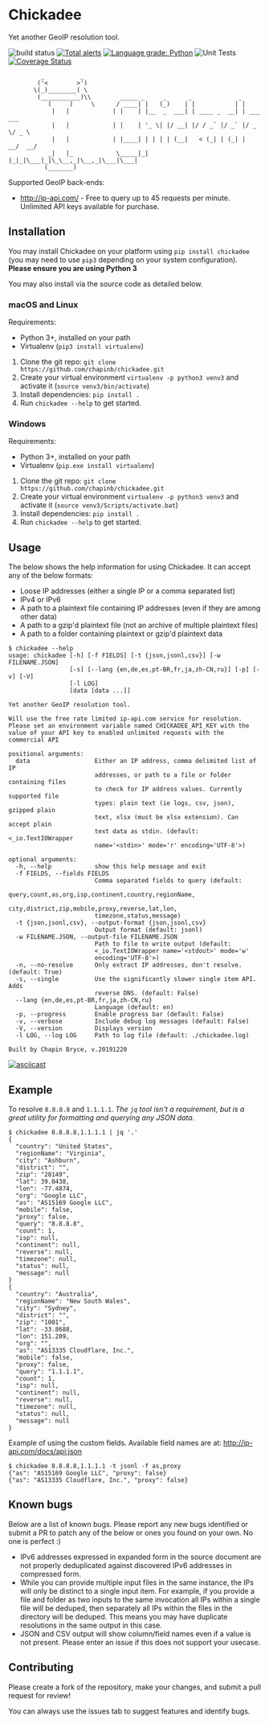 # Chickadee

Yet another GeoIP resolution tool.

![build status](https://travis-ci.org/chapinb/chickadee.svg?branch=master)
[![Total alerts](https://img.shields.io/lgtm/alerts/g/chapinb/chickadee.svg?logo=lgtm&logoWidth=18)](https://lgtm.com/projects/g/chapinb/chickadee/alerts/)
[![Language grade: Python](https://img.shields.io/lgtm/grade/python/g/chapinb/chickadee.svg?logo=lgtm&logoWidth=18)](https://lgtm.com/projects/g/chapinb/chickadee/context:python)
![Unit Tests](https://github.com/chapinb/chickadee/workflows/Unit%20Tests/badge.svg)
[![Coverage Status](https://coveralls.io/repos/github/chapinb/chickadee/badge.svg?branch=issue-7)](https://coveralls.io/github/chapinb/chickadee?branch=issue-7)

```
         _          _
        ('<        >')
       \(_)________( \
        (___________)\\        _____ _     _      _             _
           (     )     \      / ____| |   (_)    | |           | |
            |   |            | |    | |__  _  ___| | ____ _  __| | ___  ___
            |   |            | |    | '_ \| |/ __| |/ / _` |/ _` |/ _ \/ _ \
            |   |            | |____| | | | | (__|   < (_| | (_| |  __/  __/
           _|   |_            \_____|_| |_|_|\___|_|\_\__,_|\__,_|\___|\___|
          (_______)
```

Supported GeoIP back-ends:

* http://ip-api.com/ - Free to query up to 45 requests per minute. Unlimited
  API keys available for purchase.

## Installation

You may install Chickadee on your platform using `pip install chickadee` (you
may need to use `pip3` depending on your system configuration).
**Please ensure you are using Python 3**

You may also install via the source code as detailed below.

### macOS and Linux

Requirements:

* Python 3+, installed on your path
* Virtualenv (`pip3 install virtualenv`)

1. Clone the git repo: `git clone https://github.com/chapinb/chickadee.git`
2. Create your virtual environment `virtualenv -p python3 venv3` and
   activate it (`source venv3/bin/activate`)
3. Install dependencies: `pip install .`
4. Run `chickadee --help` to get started.

### Windows

Requirements:

* Python 3+, installed on your path
* Virtualenv (`pip.exe install virtualenv`)

1. Clone the git repo: `git clone https://github.com/chapinb/chickadee.git`
2. Create your virtual environment `virtualenv -p python3 venv3` and activate
   it (`source venv3/Scripts/activate.bat`)
3. Install dependencies: `pip install .`
4. Run `chickadee --help` to get started.

## Usage

The below shows the help information for using Chickadee. It can accept any of
the below formats:

* Loose IP addresses (either a single IP or a comma separated list)
* IPv4 or IPv6
* A path to a plaintext file containing IP addresses (even if they are among
  other data)
* A path to a gzip'd plaintext file (not an archive of multiple plaintext files)
* A path to a folder containing plaintext or gzip'd plaintext data

```text
$ chickadee --help
usage: chickadee [-h] [-f FIELDS] [-t {json,jsonl,csv}] [-w FILENAME.JSON]
                 [-s] [--lang {en,de,es,pt-BR,fr,ja,zh-CN,ru}] [-p] [-v] [-V]
                 [-l LOG]
                 [data [data ...]]

Yet another GeoIP resolution tool.

Will use the free rate limited ip-api.com service for resolution.
Please set an environment variable named CHICKADEE_API_KEY with the
value of your API key to enabled unlimited requests with the
commercial API

positional arguments:
  data                  Either an IP address, comma delimited list of IP
                        addresses, or path to a file or folder containing files
                        to check for IP address values. Currently supported file
                        types: plain text (ie logs, csv, json), gzipped plain
                        text, xlsx (must be xlsx extension). Can accept plain
                        text data as stdin. (default: <_io.TextIOWrapper
                        name='<stdin>' mode='r' encoding='UTF-8'>)

optional arguments:
  -h, --help            show this help message and exit
  -f FIELDS, --fields FIELDS
                        Comma separated fields to query (default:
                        query,count,as,org,isp,continent,country,regionName,
                        city,district,zip,mobile,proxy,reverse,lat,lon,
                        timezone,status,message)
  -t {json,jsonl,csv}, --output-format {json,jsonl,csv}
                        Output format (default: jsonl)
  -w FILENAME.JSON, --output-file FILENAME.JSON
                        Path to file to write output (default:
                        <_io.TextIOWrapper name='<stdout>' mode='w'
                        encoding='UTF-8'>)
  -n, --no-resolve      Only extract IP addresses, don't resolve. (default: True)
  -s, --single          Use the significantly slower single item API. Adds
                        reverse DNS. (default: False)
  --lang {en,de,es,pt-BR,fr,ja,zh-CN,ru}
                        Language (default: en)
  -p, --progress        Enable progress bar (default: False)
  -v, --verbose         Include debug log messages (default: False)
  -V, --version         Displays version
  -l LOG, --log LOG     Path to log file (default: ./chickadee.log)

Built by Chapin Bryce, v.20191220
```

[![asciicast](https://asciinema.org/a/266509.png)](https://asciinema.org/a/266509)

## Example

To resolve `8.8.8.8` and `1.1.1.1`. *The `jq` tool isn't a requirement, but is
a great utility for formatting and querying any JSON data.*

```text
$ chickadee 8.8.8.8,1.1.1.1 | jq '.'
{
  "country": "United States",
  "regionName": "Virginia",
  "city": "Ashburn",
  "district": "",
  "zip": "20149",
  "lat": 39.0438,
  "lon": -77.4874,
  "org": "Google LLC",
  "as": "AS15169 Google LLC",
  "mobile": false,
  "proxy": false,
  "query": "8.8.8.8",
  "count": 1,
  "isp": null,
  "continent": null,
  "reverse": null,
  "timezone": null,
  "status": null,
  "message": null
}
{
  "country": "Australia",
  "regionName": "New South Wales",
  "city": "Sydney",
  "district": "",
  "zip": "1001",
  "lat": -33.8688,
  "lon": 151.209,
  "org": "",
  "as": "AS13335 Cloudflare, Inc.",
  "mobile": false,
  "proxy": false,
  "query": "1.1.1.1",
  "count": 1,
  "isp": null,
  "continent": null,
  "reverse": null,
  "timezone": null,
  "status": null,
  "message": null
}
```

Example of using the custom fields. Available field names are at: http://ip-api.com/docs/api:json

```text
$ chickadee 8.8.8.8,1.1.1.1 -t jsonl -f as,proxy
{"as": "AS15169 Google LLC", "proxy": false}
{"as": "AS13335 Cloudflare, Inc.", "proxy": false}
```

## Known bugs

Below are a list of known bugs. Please report any new bugs identified or
submit a PR to patch any of the below or ones you found on your own. No one
is perfect :)

* IPv6 addresses expressed in expanded form in the source document
  are not properly deduplicated against discovered IPv6 addresses in compressed
  form.
* While you can provide multiple input files in the same instance, the IPs will
  only be distinct to a single input item. For example, if you provide a file
  and folder as two inputs to the same invocation all IPs within a single
  file will be deduped, then separately all IPs within the files in the
  directory will be deduped. This means you may have duplicate resolutions in
  the same output in this case.
* JSON and CSV output will show column/field names even if a value is not
  present. Please enter an issue if this does not support your usecase.

## Contributing

Please create a fork of the repository, make your changes, and submit a pull
request for review!

You can always use the issues tab to suggest features and identify bugs.
